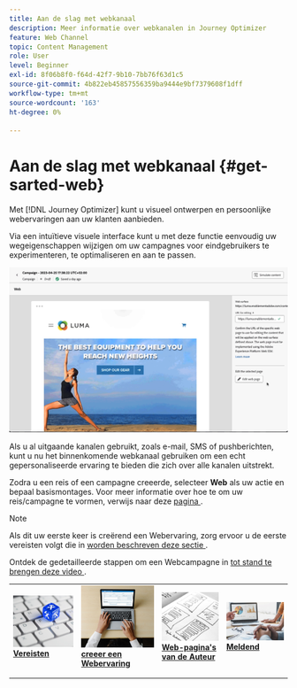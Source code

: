 ```yaml
---
title: Aan de slag met webkanaal
description: Meer informatie over webkanalen in Journey Optimizer
feature: Web Channel
topic: Content Management
role: User
level: Beginner
exl-id: 8f06b8f0-f64d-42f7-9b10-7bb76f63d1c5
source-git-commit: 4b822eb45857556359ba9444e9bf7379608f1dff
workflow-type: tm+mt
source-wordcount: '163'
ht-degree: 0%

---
```


# Aan de slag met webkanaal {#get-sarted-web}

Met [!DNL Journey Optimizer] kunt u visueel ontwerpen en persoonlijke webervaringen aan uw klanten aanbieden.

Via een intuïtieve visuele interface kunt u met deze functie eenvoudig uw wegeigenschappen wijzigen om uw campagnes voor eindgebruikers te experimenteren, te optimaliseren en aan te passen.

![](../rn/assets/do-not-localize/web-authoring.gif)

Als u al uitgaande kanalen gebruikt, zoals e-mail, SMS of pushberichten, kunt u nu het binnenkomende webkanaal gebruiken om een echt gepersonaliseerde ervaring te bieden die zich over alle kanalen uitstrekt.

Zodra u een reis of een campagne creeerde, selecteer **Web** als uw actie en bepaal basismontages. Voor meer informatie over hoe te om uw reis/campagne te vormen, verwijs naar deze [ pagina ](create-web.md#create-web-experience).

>[!NOTE]
>
>Als dit uw eerste keer is creërend een Webervaring, zorg ervoor u de eerste vereisten volgt die in [ worden beschreven deze sectie ](web-prerequisites.md).

Ontdek de gedetailleerde stappen om een Webcampagne in [ tot stand te brengen deze video ](create-web.md#video).

<table style="table-layout:fixed"><tr style="border: 0;">
<td>
<a href="web-prerequisites.md">
<img alt="Lood" src="../assets/do-not-localize/web-prerequisites.jpg">
</a>
<div><a href="web-prerequisites.md"><strong>Vereisten</strong>
</div>
<p>
</td>
<td>
<a href="create-web.md">
<img alt="Onfrequent" src="../assets/do-not-localize/web-create.jpg">
</a>
<div>
<a href="create-web.md"><strong> creeer een Webervaring </strong></a>
</div>
<p></td>
<td>
<a href="web-visual-editor.md">
<img alt="Validatie" src="../assets/do-not-localize/web-design.jpg">
</a>
<div>
<a href="web-visual-editor.md"><strong> Web-pagina's van de Auteur </strong></a>
</div>
<p>
</td>
<td>
<a href="monitor-web-experiences.md">
<img alt="Validatie" src="../assets/do-not-localize/web-reporting.jpg">
</a>
<div>
<a href="monitor-web-experiences.md"><strong> Meldend </strong></a>
</div>
<p>
</td>
</tr></table>


